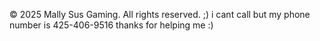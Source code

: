© 2025 Mally Sus Gaming. All rights reserved. ;)
i cant call but my phone number is 425-406-9516 thanks for helping me :)
